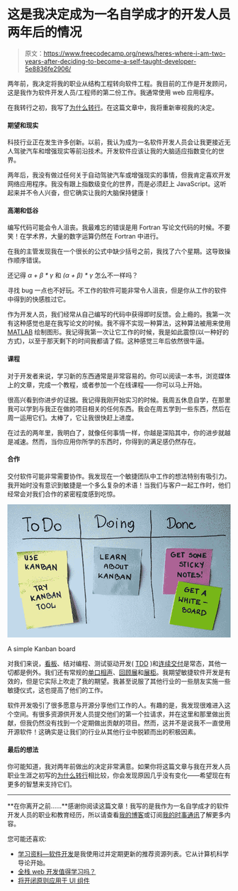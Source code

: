 # 这是我决定成为一名自学成才的开发人员两年后的情况

> 原文：<https://www.freecodecamp.org/news/heres-where-i-am-two-years-after-deciding-to-become-a-self-taught-developer-5e8836fe2906/>

两年前，我决定将我的职业从结构工程转向软件工程。我目前的工作是开发顾问，这是我作为软件开发人员/工程师的第二份工作。我通常使用 web 应用程序。

在我转行之初，我写了[为什么转行](https://www.learnitmyway.com/2016/08/10/why-i-changed-careers/)。在这篇文章中，我将重新审视我的决定。

#### 期望和现实

科技行业正在发生许多创新。以前，我认为成为一名软件开发人员会让我更接近无人驾驶汽车和增强现实等前沿技术。开发软件应该让我的大脑适应指数变化的世界。

两年后，我没有做过任何关于自动驾驶汽车或增强现实的事情，但我肯定喜欢开发网络应用程序。我没有跟上指数级变化的世界，而是必须赶上 JavaScript。这听起来并不令人兴奋，但它确实让我的大脑保持健康！

#### 高潮和低谷

编写代码可能会令人沮丧。我最难忘的错误是用 Fortran 写论文代码的时候。不要笑！在学术界，大量的数字运算仍然在 Fortran 中进行。

在我的主管发现我在一个很长的公式中缺少括号之前，我找了六个星期。这导致操作顺序错误。

还记得 *α + β * γ* 和 *(α + β) * γ* 怎么不一样吗？

寻找 bug 一点也不好玩。不工作的软件可能非常令人沮丧，但是你从工作的软件中得到的快感胜过它。

作为开发人员，我们经常从自己编写的代码中获得即时反馈。会上瘾的。我第一次有这种感觉也是在我写论文的时候。我不得不实现一种算法，这种算法被用来使用 [MATLAB](https://www.mathworks.com/products/matlab.html) 绘制图形。我记得我第一次让它工作的时候，我是如此震惊(以一种好的方式)，以至于那天剩下的时间我都请了假。这种感觉三年后依然很牛逼。

#### 课程

对于开发者来说，学习新的东西通常是非常容易的。你可以阅读一本书，浏览媒体上的文章，完成一个教程，或者参加一个在线课程——你可以马上开始。

很高兴看到你进步的证据。我记得我刚开始实习的时候。我周五休息自学，在那里我可以学到与我正在做的项目相关的任何东西。我会在周五学到一些东西，然后在周一运用它们。太棒了，它让我很快赶上进度。

在过去的两年里，我明白了，就像任何事情一样，你越是深陷其中，你的进步就越是减速。然而，当你应用你所学的东西时，你得到的满足感仍然存在。

#### 合作

交付软件可能非常需要协作。我发现在一个敏捷团队中工作的想法特别有吸引力。我开始时没有意识到敏捷是一个多么复杂的术语！当我们与客户一起工作时，他们经常会对我们合作的紧密程度感到吃惊。

![GdpGKV8ubpTuNTUWO1nxixYRXbOxJIHslGIu](img/a141fa767952194607f09edc3e9406ee.png)

A simple Kanban board

对我们来说，[看板](https://en.wikipedia.org/wiki/Kanban)、结对编程、测试驱动开发( [TDD](https://en.wikipedia.org/wiki/Test-driven_development) )和[连续交付](https://en.wikipedia.org/wiki/Continuous_delivery)是常态，其他一切都是例外。我们还有常规的[单口相声](http://www.agiledirect.com/toolkit/glossary/#standup)、[回顾展](http://www.agiledirect.com/toolkit/glossary/#retrospective)和[展柜](http://www.agiledirect.com/toolkit/glossary/#showcase)。我期望敏捷软件开发是有效的，但是它实际上吹走了我的期望。我甚至说服了其他行业的一些朋友实施一些敏捷仪式，这也提高了他们的工作。

软件开发吸引了很多愿意与开源分享他们工作的人。有趣的是，我发现很难进入这个空间。有很多资源供开发人员提交他们的第一个拉请求，并在这里和那里做出贡献，但我仍然没有找到一个定期做出贡献的项目。然而，这并不是说我不一直使用开源软件！这确实是让我们的行业从其他行业中脱颖而出的积极因素。

#### 最后的想法

你可能知道，我对两年前做出的决定非常满意。如果你将这篇文章与我在开发人员职业生涯之初写的[为什么转行](https://www.learnitmyway.com/2016/08/10/why-i-changed-careers/)相比较，你会发现原因几乎没有变化——希望现在有更多的智慧来支持它们。

* * *

**在你离开之前……**感谢你阅读这篇文章！我写的是我作为一名自学成才的软件开发人员的职业和教育经历，所以请查看[我的博客](https://www.learnitmyway.com/)或订阅[我的时事通讯](https://learnitmyway.com/newsletter)了解更多内容。

您可能还喜欢:

*   [学习资料—软件开发](https://www.learnitmyway.com/learning-material-software-development/)是我使用过并定期更新的推荐资源列表。它从计算机科学导论开始。
*   [全栈 web 开发值得学习吗？](https://learnitmyway.com/opinion-full-stack/)
*   [将开闭原则应用于 UI 组件](https://learnitmyway.com/open-closed-ui/)